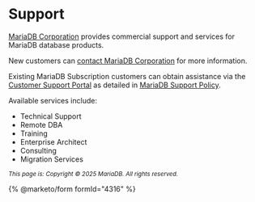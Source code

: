 # Support

[MariaDB Corporation](https://mariadb.com/) provides commercial support and services for MariaDB database products.

New customers can [contact MariaDB Corporation](https://mariadb.com/contact/) for more information.

Existing MariaDB Subscription customers can obtain assistance via the [Customer Support Portal](https://customers.mariadb.com/) as detailed in [MariaDB Support Policy](https://mariadb.com/subscription-services-policies/).

Available services include:

* Technical Support
* Remote DBA
* Training
* Enterprise Architect
* Consulting
* Migration Services

<sub>_This page is: Copyright © 2025 MariaDB. All rights reserved._</sub>

{% @marketo/form formId="4316" %}
